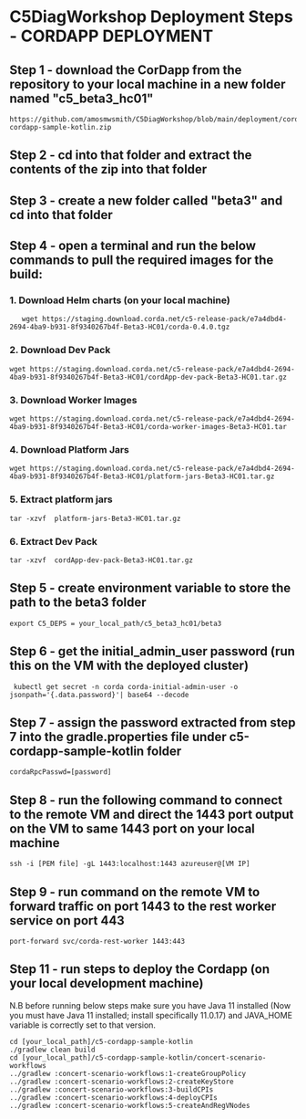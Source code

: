 # C5DiagWorkshop Deployment Steps - CORDAPP DEPLOYMENT

## Step 1 - download the CorDapp from the repository to your local machine in a new folder named "c5_beta3_hc01"

```
https://github.com/amosmwsmith/C5DiagWorkshop/blob/main/deployment/cordapp/c5-cordapp-sample-kotlin.zip
```

## Step 2 - cd into that folder and extract the contents of the zip into that folder

## Step 3 - create a new folder called "beta3" and cd into that folder

## Step 4 - open a terminal and run the below commands to pull the required images for the build:

### 1. Download Helm charts (on your local machine)
```
   wget https://staging.download.corda.net/c5-release-pack/e7a4dbd4-2694-4ba9-b931-8f9340267b4f-Beta3-HC01/corda-0.4.0.tgz 
```

### 2. Download Dev Pack
```
wget https://staging.download.corda.net/c5-release-pack/e7a4dbd4-2694-4ba9-b931-8f9340267b4f-Beta3-HC01/cordApp-dev-pack-Beta3-HC01.tar.gz
```

### 3. Download Worker Images
```
wget https://staging.download.corda.net/c5-release-pack/e7a4dbd4-2694-4ba9-b931-8f9340267b4f-Beta3-HC01/corda-worker-images-Beta3-HC01.tar
```

### 4. Download Platform Jars
```
wget https://staging.download.corda.net/c5-release-pack/e7a4dbd4-2694-4ba9-b931-8f9340267b4f-Beta3-HC01/platform-jars-Beta3-HC01.tar.gz
```

### 5. Extract platform jars

```
tar -xzvf  platform-jars-Beta3-HC01.tar.gz
```

### 6. Extract Dev Pack

```
tar -xzvf  cordApp-dev-pack-Beta3-HC01.tar.gz
```

## Step 5 - create environment variable to store the path to the beta3 folder

```
export C5_DEPS = your_local_path/c5_beta3_hc01/beta3
```

## Step 6 - get the initial_admin_user password (run this on the VM with the deployed cluster)

```
 kubectl get secret -n corda corda-initial-admin-user -o jsonpath='{.data.password}'| base64 --decode
 ```

## Step 7 - assign the password extracted from step 7 into the gradle.properties file under c5-cordapp-sample-kotlin folder

```
cordaRpcPasswd=[password]
```

## Step 8 - run the following command to connect to the remote VM and direct the 1443 port output on the VM to same 1443 port on your local machine

```
ssh -i [PEM file] -gL 1443:localhost:1443 azureuser@[VM IP]
```

## Step 9 - run command on the remote VM to forward traffic on port 1443 to the rest worker service on port 443 

```
port-forward svc/corda-rest-worker 1443:443
```

## Step 11 - run steps to deploy the Cordapp (on your local development machine)

N.B before running below steps make sure you have Java 11 installed (Now you must have Java 11 installed; install specifically 11.0.17) and JAVA_HOME variable is correctly set to that version.

```
cd [your_local_path]/c5-cordapp-sample-kotlin
./gradlew clean build
cd [your_local_path]/c5-cordapp-sample-kotlin/concert-scenario-workflows 
../gradlew :concert-scenario-workflows:1-createGroupPolicy
../gradlew :concert-scenario-workflows:2-createKeyStore
../gradlew :concert-scenario-workflows:3-buildCPIs
../gradlew :concert-scenario-workflows:4-deployCPIs
../gradlew :concert-scenario-workflows:5-createAndRegVNodes
```

